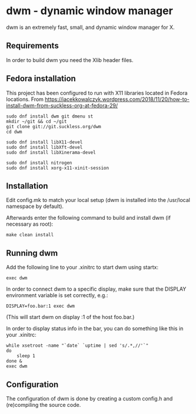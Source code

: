 dwm - dynamic window manager
============================
dwm is an extremely fast, small, and dynamic window manager for X.


Requirements
------------
In order to build dwm you need the Xlib header files.


Fedora installation
------------
This project has been configured to run with X11 libraries located in Fedora
locations.
From https://jacekkowalczyk.wordpress.com/2018/11/20/how-to-install-dwm-from-suckless-org-at-fedora-29/ 
```
sudo dnf install dwm git dmenu st
mkdir ~/git && cd ~/git
git clone git://git.suckless.org/dwm
cd dwm 

sudo dnf install libX11-devel
sudo dnf install libXft-devel
sudo dnf install libXinerama-devel

sudo dnf install nitrogen
sudo dnf install xorg-x11-xinit-session
```



Installation
------------
Edit config.mk to match your local setup (dwm is installed into
the /usr/local namespace by default).

Afterwards enter the following command to build and install dwm (if
necessary as root):

    make clean install


Running dwm
-----------
Add the following line to your .xinitrc to start dwm using startx:

    exec dwm

In order to connect dwm to a specific display, make sure that
the DISPLAY environment variable is set correctly, e.g.:

    DISPLAY=foo.bar:1 exec dwm

(This will start dwm on display :1 of the host foo.bar.)

In order to display status info in the bar, you can do something
like this in your .xinitrc:

    while xsetroot -name "`date` `uptime | sed 's/.*,//'`"
    do
    	sleep 1
    done &
    exec dwm


Configuration
-------------
The configuration of dwm is done by creating a custom config.h
and (re)compiling the source code.
